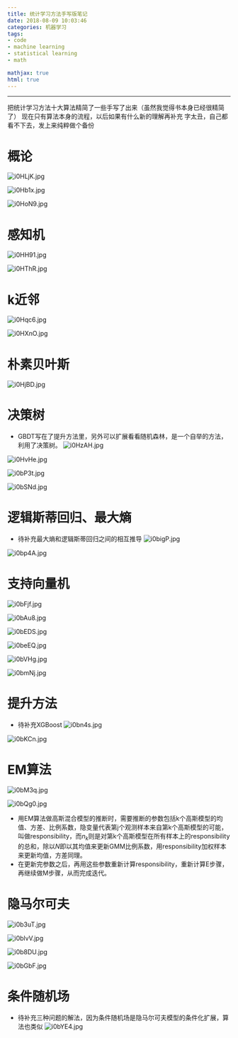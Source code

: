```yaml
---
title: 统计学习方法手写版笔记
date: 2018-08-09 10:03:46
categories: 机器学习
tags:
- code
- machine learning
- statistical learning
- math

mathjax: true
html: true 
---
```

***
把统计学习方法十大算法精简了一些手写了出来（虽然我觉得书本身已经很精简了）
现在只有算法本身的流程，以后如果有什么新的理解再补充
字太丑，自己都看不下去，发上来纯粹做个备份

<!--more--> 
# 概论
![i0HLjK.jpg](https://s1.ax1x.com/2018/10/20/i0HLjK.jpg)

![i0Hb1x.jpg](https://s1.ax1x.com/2018/10/20/i0Hb1x.jpg)

![i0HoN9.jpg](https://s1.ax1x.com/2018/10/20/i0HoN9.jpg)

# 感知机
![i0HH91.jpg](https://s1.ax1x.com/2018/10/20/i0HH91.jpg)

![i0HThR.jpg](https://s1.ax1x.com/2018/10/20/i0HThR.jpg)

# k近邻
![i0Hqc6.jpg](https://s1.ax1x.com/2018/10/20/i0Hqc6.jpg)

![i0HXnO.jpg](https://s1.ax1x.com/2018/10/20/i0HXnO.jpg)

# 朴素贝叶斯
![i0HjBD.jpg](https://s1.ax1x.com/2018/10/20/i0HjBD.jpg)

# 决策树
-	GBDT写在了提升方法里，另外可以扩展看看随机森林，是一个自举的方法，利用了决策树。
![i0HzAH.jpg](https://s1.ax1x.com/2018/10/20/i0HzAH.jpg)

![i0HvHe.jpg](https://s1.ax1x.com/2018/10/20/i0HvHe.jpg)

![i0bP3t.jpg](https://s1.ax1x.com/2018/10/20/i0bP3t.jpg)

![i0bSNd.jpg](https://s1.ax1x.com/2018/10/20/i0bSNd.jpg)

# 逻辑斯蒂回归、最大熵
-	待补充最大熵和逻辑斯蒂回归之间的相互推导
![i0bigP.jpg](https://s1.ax1x.com/2018/10/20/i0bigP.jpg)

![i0bp4A.jpg](https://s1.ax1x.com/2018/10/20/i0bp4A.jpg)

# 支持向量机
![i0bFjf.jpg](https://s1.ax1x.com/2018/10/20/i0bFjf.jpg)

![i0bAu8.jpg](https://s1.ax1x.com/2018/10/20/i0bAu8.jpg)

![i0bEDS.jpg](https://s1.ax1x.com/2018/10/20/i0bEDS.jpg)

![i0beEQ.jpg](https://s1.ax1x.com/2018/10/20/i0beEQ.jpg)

![i0bVHg.jpg](https://s1.ax1x.com/2018/10/20/i0bVHg.jpg)

![i0bmNj.jpg](https://s1.ax1x.com/2018/10/20/i0bmNj.jpg)

# 提升方法
-	待补充XGBoost
![i0bn4s.jpg](https://s1.ax1x.com/2018/10/20/i0bn4s.jpg)

![i0bKCn.jpg](https://s1.ax1x.com/2018/10/20/i0bKCn.jpg)

# EM算法
![i0bM3q.jpg](https://s1.ax1x.com/2018/10/20/i0bM3q.jpg)

![i0bQg0.jpg](https://s1.ax1x.com/2018/10/20/i0bQg0.jpg)

-	用EM算法做高斯混合模型的推断时，需要推断的参数包括k个高斯模型的均值、方差、比例系数，隐变量代表第j个观测样本来自第k个高斯模型的可能，叫做responsibility，而$n_k$则是对第k个高斯模型在所有样本上的responsibility的总和，除以$N$即以其均值来更新GMM比例系数，用responsibility加权样本来更新均值，方差同理。
-	在更新完参数之后，再用这些参数重新计算responsibility，重新计算E步骤，再继续做M步骤，从而完成迭代。

# 隐马尔可夫
![i0b3uT.jpg](https://s1.ax1x.com/2018/10/20/i0b3uT.jpg)

![i0blvV.jpg](https://s1.ax1x.com/2018/10/20/i0blvV.jpg)

![i0b8DU.jpg](https://s1.ax1x.com/2018/10/20/i0b8DU.jpg)

![i0bGbF.jpg](https://s1.ax1x.com/2018/10/20/i0bGbF.jpg)

# 条件随机场
-	待补充三种问题的解法，因为条件随机场是隐马尔可夫模型的条件化扩展，算法也类似
![i0bYE4.jpg](https://s1.ax1x.com/2018/10/20/i0bYE4.jpg)
